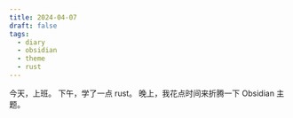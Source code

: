 ```yaml
---
title: 2024-04-07
draft: false
tags:
  - diary
  - obsidian
  - theme
  - rust
---
```


今天，上班。
下午，学了一点 rust。
晚上，我花点时间来折腾一下 Obsidian 主题。
